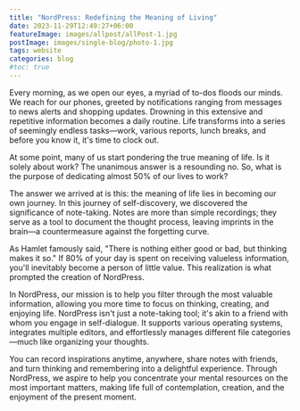```yaml
---
title: "NordPress: Redefining the Meaning of Living"
date: 2023-11-29T12:49:27+06:00
featureImage: images/allpost/allPost-1.jpg
postImage: images/single-blog/photo-1.jpg
tags: website
categories: blog
#toc: true
---
```

Every morning, as we open our eyes, a myriad of to-dos floods our minds. We reach for our phones, greeted by notifications ranging from messages to news alerts and shopping updates. Drowning in this extensive and repetitive information becomes a daily routine. Life transforms into a series of seemingly endless tasks—work, various reports, lunch breaks, and before you know it, it's time to clock out.

At some point, many of us start pondering the true meaning of life. Is it solely about work? The unanimous answer is a resounding no. So, what is the purpose of dedicating almost 50% of our lives to work?

The answer we arrived at is this: the meaning of life lies in becoming our own journey. In this journey of self-discovery, we discovered the significance of note-taking. Notes are more than simple recordings; they serve as a tool to document the thought process, leaving imprints in the brain—a countermeasure against the forgetting curve.

As Hamlet famously said, "There is nothing either good or bad, but thinking makes it so." If 80% of your day is spent on receiving valueless information, you'll inevitably become a person of little value. This realization is what prompted the creation of NordPress.

In NordPress, our mission is to help you filter through the most valuable information, allowing you more time to focus on thinking, creating, and enjoying life. NordPress isn't just a note-taking tool; it's akin to a friend with whom you engage in self-dialogue. It supports various operating systems, integrates multiple editors, and effortlessly manages different file categories—much like organizing your thoughts.

You can record inspirations anytime, anywhere, share notes with friends, and turn thinking and remembering into a delightful experience. Through NordPress, we aspire to help you concentrate your mental resources on the most important matters, making life full of contemplation, creation, and the enjoyment of the present moment.